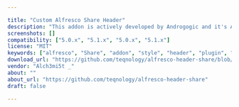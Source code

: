 ```yaml
---

title: "Custom Alfresco Share Header"
description: "This addon is actively developed by Androgogic and it's Alfresco Team. The addon aims to provide a new Aikau widget for the Share header, with a brand new and modern style, based on Material Design by Google. Owner Alch3mi5t _ Versions Community 5.0.x Community 5.1.x Enterprise 5.0.x Enterprise 5.1.x License Type MIT Project Page GitHub - teqnology/alfresco-header-share: New Alfresco Share 5 menu header, with material design colour scheme and style Download Page https://github.com/teqnology/alfresco-header-share/blob/master/target/alfresco-header-share.amp?raw=true Tags theme, style, Alfresco Share, header Component Type Alternative Client / UI, Share Theme Extension Points Installation Products Share Web Client"
screenshots: []
compatibility: ["5.0.x", "5.1.x", "5.0.x", "5.1.x"]
license: "MIT"
keywords: ["alfresco", "Share", "addon", "style", "header", "plugin", "community", "Alfresco", "theme"]
download_url: "https://github.com/teqnology/alfresco-header-share/blob/master/target/alfresco-header-share.amp?raw=true"
vendor: "Alch3mi5t _"
about: ""
about_url: "https://github.com/teqnology/alfresco-header-share"
draft: false

---
```

